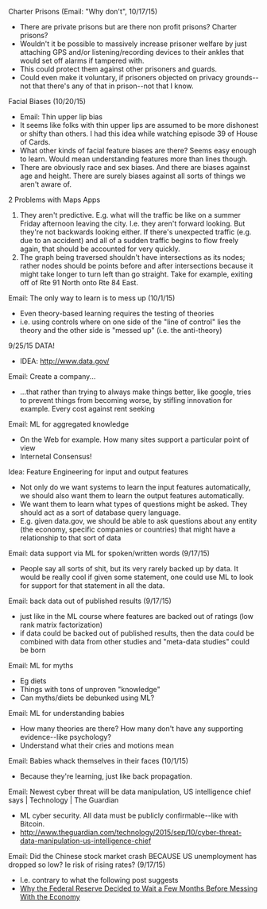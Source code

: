 Charter Prisons (Email: "Why don't", 10/17/15)
* There are private prisons but are there non profit prisons?  Charter prisons?
* Wouldn't it be possible to massively increase prisoner welfare by just attaching GPS and/or listening/recording devices to their ankles that would set off alarms if tampered with.
* This could protect them against other prisoners and guards.
* Could even make it voluntary, if prisoners objected on privacy grounds--not that there's any of that in prison--not that I know.

Facial Biases (10/20/15)
* Email: Thin upper lip bias
* It seems like folks with thin upper lips are assumed to be more dishonest or shifty than others.  I had this idea while watching episode 39 of House of Cards.
* What other kinds of facial feature biases are there?  Seems easy enough to learn.  Would mean understanding features more than lines though.
* There are obviously race and sex biases.  And there are biases against age and height.  There are surely biases against all sorts of things we aren't aware of.

2 Problems with Maps Apps
  1. They aren't predictive.  E.g. what will the traffic be like on a summer Friday afternoon leaving the city.  I.e. they aren't forward looking.  But they're not backwards looking either.  If there's unexpected traffic (e.g. due to an accident) and all of a sudden traffic begins to flow freely again, that should be accounted for very quickly.
  2. The graph being traversed shouldn't have intersections as its nodes; rather nodes should be points before and after intersections because it might take longer to turn left than go straight.  Take for example, exiting off of Rte 91 North onto Rte 84 East.

Email: The only way to learn is to mess up (10/1/15)
* Even theory-based learning requires the testing of theories
* i.e. using controls where on one side of the "line of control" lies the theory and the other side is "messed up" (i.e. the anti-theory)

9/25/15
DATA!
* IDEA: http://www.data.gov/

Email: Create a company...
* ...that rather than trying to always make things better, like google, tries to prevent things from becoming worse, by stifling innovation for example.  Every cost against rent seeking

Email: ML for aggregated knowledge
* On the Web for example. How many sites support a particular point of view
* Internetal Consensus!

Idea: Feature Engineering for input and output features
* Not only do we want systems to learn the input features automatically, we should also want them to learn the output features automatically.
* We want them to learn what types of questions might be asked.  They should act as a sort of database query language.
* E.g. given data.gov, we should be able to ask questions about any entity (the economy, specific companies or countries) that might have a relationship to that sort of data

Email: data support via ML for spoken/written words (9/17/15)
* People say all sorts of shit, but its very rarely backed up by data.  It would be really cool if given some statement, one could use ML to look for support for that statement in all the data.

Email: back data out of published results (9/17/15)
* just like in the ML course where features are backed out of ratings (low rank matrix factorization)
* if data could be backed out of published results, then the data could be combined with data from other studies and "meta-data studies" could be born

Email: ML for myths
* Eg diets
* Things with tons of unproven "knowledge"
* Can myths/diets be debunked using ML?

Email: ML for understanding babies
* How many theories are there?  How many don't have any supporting evidence--like psychology?
* Understand what their cries and motions mean

Email: Babies whack themselves in their faces (10/1/15)
* Because they're learning, just like back propagation.

Email: Newest cyber threat will be data manipulation, US intelligence chief says | Technology | The Guardian
* ML cyber security. All data must be publicly confirmable--like with Bitcoin.
* http://www.theguardian.com/technology/2015/sep/10/cyber-threat-data-manipulation-us-intelligence-chief

Email: Did the Chinese stock market crash BECAUSE US unemployment has dropped so low? Ie risk of rising rates? (9/17/15)
* I.e. contrary to what the following post suggests
* [Why the Federal Reserve Decided to Wait a Few Months Before Messing With the Economy](http://www.slate.com/blogs/moneybox/2015/09/17/federal_reserve_september_decision_janet_yellen_decides_not_to_mess_with.html)